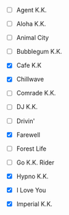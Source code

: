 - [ ] Agent K.K.
- [ ] Aloha K.K.
- [ ] Animal City
- [ ] Bubblegum K.K.
- [x] Cafe K.K
- [x] Chillwave
- [ ] Comrade K.K.
- [ ] DJ K.K.
- [ ] Drivin'
- [x] Farewell
- [ ] Forest Life
- [ ] Go K.K. Rider
- [x] Hypno K.K.
- [x] I Love You
- [x] Imperial K.K.

